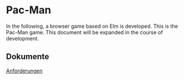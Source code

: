 # Pac-Man

In the following, a browser game based on Elm is developed. This is the Pac-Man game. This document will be expanded in the course of development.

## Dokumente
[Anforderungen](https://git.jt-networker.myds.me/tkramer/elm-pacman/wikis/Anforderungen)